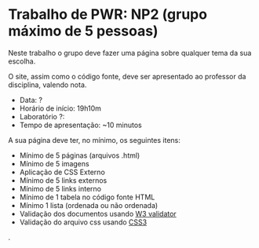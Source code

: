 # Trabalho de PWR: NP2 (grupo máximo de 5 pessoas)

Neste trabalho o grupo deve fazer uma página sobre qualquer tema da sua escolha.

O site, assim como o código fonte, deve ser apresentado ao professor da disciplina, valendo nota.

- Data:	?
- Horário de início:	19h10m
- Laboratório ?:
- Tempo de apresentação: ~10 minutos

A sua página deve ter, no mínimo, os seguintes itens:

- Mínimo de 5 páginas (arquivos .html)
- Mínimo de 5 imagens
- Aplicação de CSS Externo
- Mínimo de 5 links externos
- Mínimo de 5 links interno
- Mínimo de 1 tabela no código fonte HTML
- Mínimo 1 lista (ordenada ou não ordenada)
- Validação dos documentos usando [W3 validator](https://validator.w3.org/)
- Validação do arquivo css usando [CSS3](https://jigsaw.w3.org/css-validator/)











.
